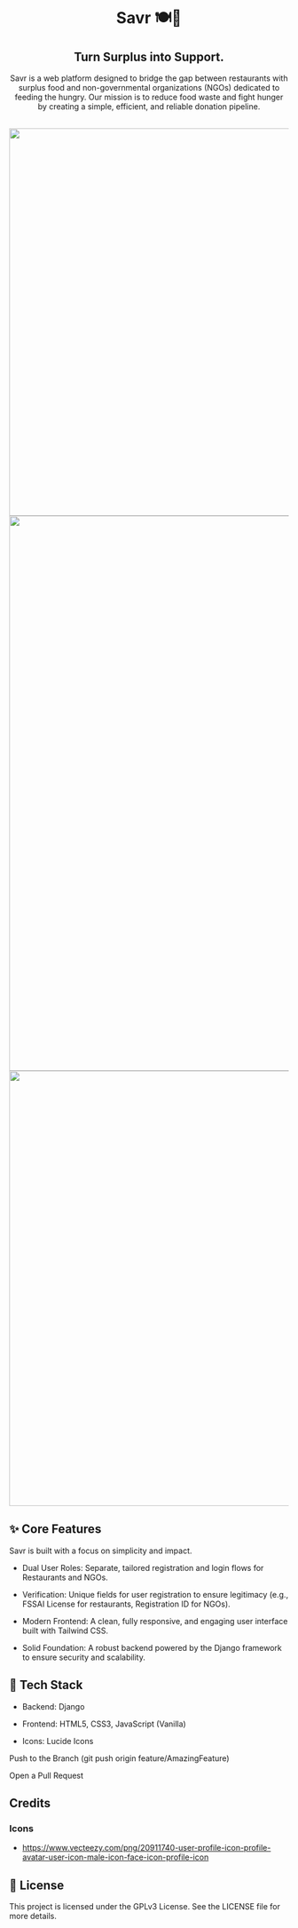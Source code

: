 <div align="center">

# Savr 🍽️💚
## Turn Surplus into Support.

Savr is a web platform designed to bridge the gap between restaurants with surplus food and non-governmental organizations (NGOs) dedicated to feeding the hungry. Our mission is to reduce food waste and fight hunger by creating a simple, efficient, and reliable donation pipeline.

<br>

<img width="1880" height="698" alt="image" src="https://github.com/user-attachments/assets/eb44ef37-53bf-4ec9-9fb4-1457a98b10d5" />
<img width="1878" height="1000" alt="image" src="https://github.com/user-attachments/assets/82457c81-10df-47a5-9c52-57c279b20d0c" />
<img width="1883" height="784" alt="image" src="https://github.com/user-attachments/assets/0bfd0e12-63fd-4d16-9a2f-1b12a61ce5e6" />

<br>

</div>

## ✨ Core Features
Savr is built with a focus on simplicity and impact.

- Dual User Roles: Separate, tailored registration and login flows for Restaurants and NGOs.

- Verification: Unique fields for user registration to ensure legitimacy (e.g., FSSAI License for restaurants, Registration ID for NGOs).

- Modern Frontend: A clean, fully responsive, and engaging user interface built with Tailwind CSS.


- Solid Foundation: A robust backend powered by the Django framework to ensure security and scalability.

## 🚀 Tech Stack

- Backend: Django

- Frontend: HTML5, CSS3, JavaScript (Vanilla)

- Icons: Lucide Icons


Push to the Branch (git push origin feature/AmazingFeature)

Open a Pull Request

## Credits

### Icons

- https://www.vecteezy.com/png/20911740-user-profile-icon-profile-avatar-user-icon-male-icon-face-icon-profile-icon

## 📄 License
This project is licensed under the GPLv3 License. See the LICENSE file for more details.
